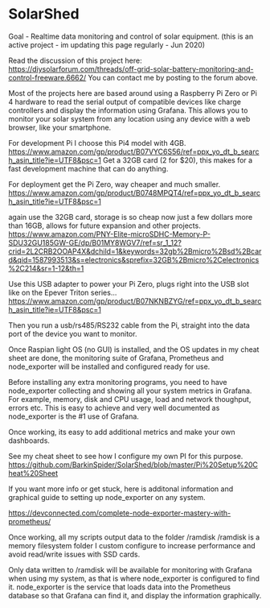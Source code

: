 # SolarShed
Goal - Realtime data monitoring and control of solar equipment.
(this is an active project - im updating this page regularly - Jun 2020)

Read the discussion of this project here: https://diysolarforum.com/threads/off-grid-solar-battery-monitoring-and-control-freeware.6662/
You can contact me by posting to the forum above.

Most of the projects here are based around using a Raspberry Pi Zero or Pi 4 hardware to read the serial output of compatible devices like charge controllers and display the information using Grafana. This allows you to monitor your solar system from any location using any device with a web browser, like your smartphone.

For development Pi I choose this Pi4 model with 4GB. https://www.amazon.com/gp/product/B07VYC6S56/ref=ppx_yo_dt_b_search_asin_title?ie=UTF8&psc=1
Get a 32GB card (2 for $20), this makes for a fast development machine that can do anything.

For deployment get the Pi Zero, way cheaper and much smaller. https://www.amazon.com/gp/product/B0748MPQT4/ref=ppx_yo_dt_b_search_asin_title?ie=UTF8&psc=1

again use the 32GB card, storage is so cheap now just a few dollars more than 16GB, allows for future expansion and other projects.
https://www.amazon.com/PNY-Elite-microSDHC-Memory-P-SDU32GU185GW-GE/dp/B01MY8WGV7/ref=sr_1_12?crid=2L2CRB2OOAP4X&dchild=1&keywords=32gb%2Bmicro%2Bsd%2Bcard&qid=1587993513&s=electronics&sprefix=32GB%2Bmicro%2Celectronics%2C214&sr=1-12&th=1

Use this USB adapter to power your Pi Zero, plugs right into the USB slot like on the Epever Triton series... https://www.amazon.com/gp/product/B07NKNBZYG/ref=ppx_yo_dt_b_search_asin_title?ie=UTF8&psc=1

Then you run a usb/rs485/RS232 cable from the Pi, straight into the data port of the device you want to monitor.

Once Raspian light OS (no GUI) is installed, and the OS updates in my cheat sheet are done, 
the monitoring suite of Grafana, Prometheus and node_exporter will be installed and configured ready for use.

Before installing any extra monitoring programs, you need to have node_exporter collecting and showing all your system metrics in Grafana. For example, memory, disk and CPU usage, load and network thoughput, errors etc. This is easy to achieve and very well documented as node_exporter is the #1 use of Grafana.

Once working, its easy to add additional metrics and make your own dashboards.

See my cheat sheet to see how I configure my own PI for this purpose.
https://github.com/BarkinSpider/SolarShed/blob/master/Pi%20Setup%20Cheat%20Sheet

If you want more info or get stuck, here is additonal information and graphical 
guide to setting up node_exporter on any system.

https://devconnected.com/complete-node-exporter-mastery-with-prometheus/

Once working, all my scripts output data to the folder /ramdisk
/ramdisk is a memory filesystem folder I custom configure to increase performance and avoid read/write issues with SSD cards.

Only data written to /ramdisk will be available for monitoring with Grafana when using my system, as that is where node_exporter is configured to find it. node_exporter is the service that loads data into the Prometheus database so that Grafana can find it, and display the information graphically.

